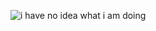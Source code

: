 
![i have no idea what i am doing](http://cdn.styleforum.net/9/99/99da1837_i-have-no-idea-what-im-doing-dog.jpeg)
